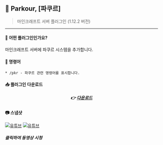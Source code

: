 


## 📒 Parkour, [파쿠르]
> 마인크래프트 서버 플러그인 (1.12.2 버전)

---
#### 📖 어떤 플러그인인가요?

마인크래프트 서버에 파쿠르 시스템을 추가합니다.

#### 📄 명령어
```
* /pkr - 파쿠르 관련 명령어를 표시합니다.
```

####  📥 플러그인 다운로드

<div align=center>

#####  👉 [다운로드](https://github.com/OtterBK/Parkour/tree/master/classes/artifacts/Parkour)

</div>

#### 📷 스냅샷
[![유튜브](http://img.youtube.com/vi/xe8yH0xNECk/0.jpg)](https://youtu.be/xe8yH0xNECk?t=0s)
[![유튜브](http://img.youtube.com/vi/0FJw6GEjsaY/0.jpg)](https://youtu.be/0FJw6GEjsaY?t=0s)
##### 클릭하여 동영상 시청



